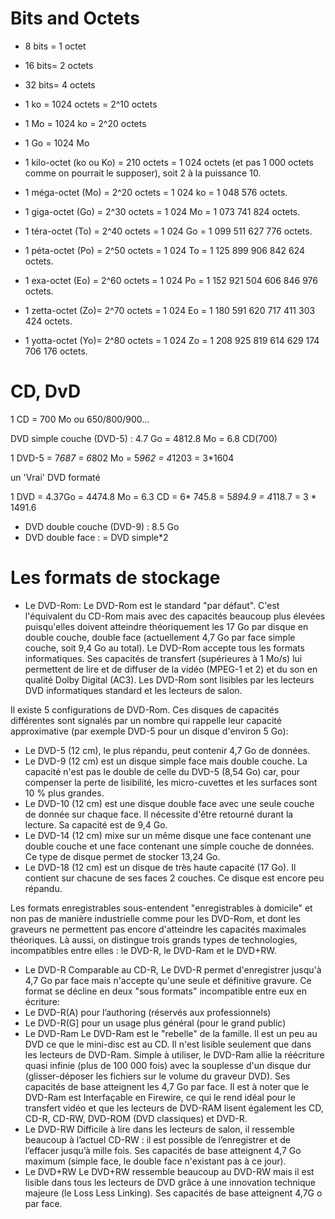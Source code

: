 ﻿# Bits and Octets
* 8 bits = 1 octet
* 16 bits= 2 octets
* 32 bits= 4 octets

* 1 ko = 1024 octets = 2^10 octets
* 1 Mo = 1024 ko = 2^20 octets
* 1 Go = 1024 Mo

* 1 kilo-octet (ko ou Ko) = 210 octets = 1 024 octets (et pas 1 000 octets comme on pourrait le supposer), soit 2 à la puissance 10. 
* 1 méga-octet (Mo) = 2^20 octets = 1 024 ko = 1 048 576 octets. 
* 1 giga-octet (Go) = 2^30 octets = 1 024 Mo = 1 073 741 824 octets. 
* 1 téra-octet (To) = 2^40 octets = 1 024 Go = 1 099 511 627 776 octets. 
* 1 péta-octet (Po) = 2^50 octets = 1 024 To = 1 125 899 906 842 624 octets. 
* 1 exa-octet (Eo)  = 2^60 octets = 1 024 Po = 1 152 921 504 606 846 976 octets. 
* 1 zetta-octet (Zo)= 2^70 octets = 1 024 Eo = 1 180 591 620 717 411 303 424 octets. 
* 1 yotta-octet (Yo)= 2^80 octets = 1 024 Zo = 1 208 925 819 614 629 174 706 176 octets. 

# CD, DvD

1 CD = 700 Mo ou 650/800/900...

DVD simple couche (DVD-5) : 4.7 Go = 4812.8 Mo = 6.8 CD(700)

1 DVD-5 = 7*687 = 6*802 Mo = 5*962 = 4*1203 = 3*1604

un 'Vrai' DVD formaté

1 DVD = 4.37Go = 4474.8 Mo = 6.3 CD = 6* 745.8 = 5*894.9 = 4*118.7 = 3 * 1491.6

* DVD double couche (DVD-9) : 8.5 Go
* DVD double face : = DVD simple*2

# Les formats de stockage 
- Le DVD-Rom: Le DVD-Rom est le standard "par défaut". C'est l'équivalent du CD-Rom mais avec des capacités beaucoup plus élevées puisqu'elles doivent atteindre théoriquement les 17 Go par disque en double couche, double face (actuellement 4,7 Go par face simple couche, soit 9,4 Go au total).
Le DVD-Rom accepte tous les formats informatiques. Ses capacités de transfert (supérieures à 1 Mo/s) lui permettent de lire et de diffuser de la vidéo (MPEG-1 et 2) et du son en qualité Dolby Digital (AC3).
Les DVD-Rom sont lisibles par les lecteurs DVD informatiques standard et les lecteurs de salon.

Il existe 5 configurations de DVD-Rom. Ces disques de capacités différentes sont signalés par un nombre qui rappelle leur capacité approximative (par exemple DVD-5 pour un disque d'environ 5 Go):
- Le DVD-5 (12 cm), le plus répandu, peut contenir 4,7 Go de données.
- Le DVD-9 (12 cm) est un disque simple face mais double couche. 
La capacité n'est pas le double de celle du DVD-5 (8,54 Go) car, pour compenser la perte de lisibilité, les micro-cuvettes et les surfaces sont 10 % plus grandes.
- Le DVD-10 (12 cm) est une disque double face avec une seule couche de donnée sur chaque face. Il nécessite d'être retourné durant la lecture. Sa capacité est de 9,4 Go.
- Le DVD-14 (12 cm) mixe sur un même disque une face contenant une double couche et une face contenant une simple couche de données. Ce type de disque permet de stocker 13,24 Go.
- Le DVD-18 (12 cm) est un disque de très haute capacité (17 Go). Il contient sur chacune de ses faces 2 couches. Ce disque est encore peu répandu. 

Les formats enregistrables sous-entendent "enregistrables à domicile" et non pas de manière industrielle comme pour les DVD-Rom, et dont les graveurs ne permettent pas encore d'atteindre les capacités maximales théoriques. Là aussi, on distingue trois grands types de technologies, incompatibles entre elles : le DVD-R, le DVD-Ram et le DVD+RW.
- Le DVD-R Comparable au CD-R, Le DVD-R permet d'enregistrer jusqu'à 4,7 Go par face mais n'accepte qu'une seule et définitive gravure. Ce format se décline en deux "sous formats" incompatible entre eux en écriture:
- Le DVD-R(A) pour l’authoring (réservés aux professionnels)
- Le DVD-R(G] pour un usage plus général (pour le grand public)
- Le DVD-Ram Le DVD-Ram est le "rebelle" de la famille. Il est un peu au DVD ce que le mini-disc est au CD. Il n'est lisible seulement que dans les lecteurs de DVD-Ram. Simple à utiliser, le DVD-Ram allie la réécriture quasi infinie (plus de 100 000 fois) avec la souplesse d'un disque dur (glisser-déposer les fichiers sur le volume du graveur DVD). Ses capacités de base atteignent les 4,7 Go par face. Il est à noter que le DVD-Ram est Interfaçable en Firewire, ce qui le rend idéal pour le transfert vidéo et que les lecteurs de DVD-RAM lisent également les CD, CD-R, CD-RW, DVD-ROM (DVD classiques) et DVD-R.
- Le DVD-RW Difficile à lire dans les lecteurs de salon, il ressemble beaucoup à l’actuel CD-RW : il est possible de l’enregistrer et de l’effacer jusqu’à mille fois. Ses capacités de base atteignent 4,7 Go maximum (simple face, le double face n'existant pas à ce jour).
- Le DVD+RW Le DVD+RW ressemble beaucoup au DVD-RW mais il est lisible dans tous les lecteurs de DVD grâce à une innovation technique majeure (le Loss Less Linking). Ses capacités de base atteignent 4,7G o par face.



